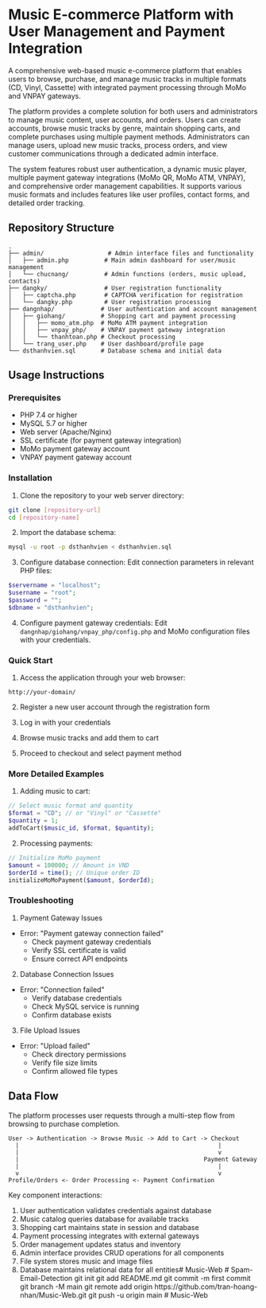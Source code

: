 # Music E-commerce Platform with User Management and Payment Integration

A comprehensive web-based music e-commerce platform that enables users to browse, purchase, and manage music tracks in multiple formats (CD, Vinyl, Cassette) with integrated payment processing through MoMo and VNPAY gateways.

The platform provides a complete solution for both users and administrators to manage music content, user accounts, and orders. Users can create accounts, browse music tracks by genre, maintain shopping carts, and complete purchases using multiple payment methods. Administrators can manage users, upload new music tracks, process orders, and view customer communications through a dedicated admin interface.

The system features robust user authentication, a dynamic music player, multiple payment gateway integrations (MoMo QR, MoMo ATM, VNPAY), and comprehensive order management capabilities. It supports various music formats and includes features like user profiles, contact forms, and detailed order tracking.

## Repository Structure
```
.
├── admin/                  # Admin interface files and functionality
│   ├── admin.php          # Main admin dashboard for user/music management
│   └── chucnang/          # Admin functions (orders, music upload, contacts)
├── dangky/                # User registration functionality
│   ├── captcha.php        # CAPTCHA verification for registration
│   └── dangky.php         # User registration processing
├── dangnhap/             # User authentication and account management
│   ├── giohang/          # Shopping cart and payment processing
│   │   ├── momo_atm.php  # MoMo ATM payment integration
│   │   ├── vnpay_php/    # VNPAY payment gateway integration
│   │   └── thanhtoan.php # Checkout processing
│   └── trang_user.php    # User dashboard/profile page
└── dsthanhvien.sql       # Database schema and initial data
```

## Usage Instructions
### Prerequisites
- PHP 7.4 or higher
- MySQL 5.7 or higher
- Web server (Apache/Nginx)
- SSL certificate (for payment gateway integration)
- MoMo payment gateway account
- VNPAY payment gateway account

### Installation
1. Clone the repository to your web server directory:
```bash
git clone [repository-url]
cd [repository-name]
```

2. Import the database schema:
```bash
mysql -u root -p dsthanhvien < dsthanhvien.sql
```

3. Configure database connection:
Edit connection parameters in relevant PHP files:
```php
$servername = "localhost";
$username = "root";
$password = "";
$dbname = "dsthanhvien";
```

4. Configure payment gateway credentials:
Edit `dangnhap/giohang/vnpay_php/config.php` and MoMo configuration files with your credentials.

### Quick Start
1. Access the application through your web browser:
```
http://your-domain/
```

2. Register a new user account through the registration form

3. Log in with your credentials

4. Browse music tracks and add them to cart

5. Proceed to checkout and select payment method

### More Detailed Examples
1. Adding music to cart:
```php
// Select music format and quantity
$format = "CD"; // or "Vinyl" or "Cassette"
$quantity = 1;
addToCart($music_id, $format, $quantity);
```

2. Processing payments:
```php
// Initialize MoMo payment
$amount = 100000; // Amount in VND
$orderId = time(); // Unique order ID
initializeMoMoPayment($amount, $orderId);
```

### Troubleshooting
1. Payment Gateway Issues
- Error: "Payment gateway connection failed"
  - Check payment gateway credentials
  - Verify SSL certificate is valid
  - Ensure correct API endpoints

2. Database Connection Issues
- Error: "Connection failed"
  - Verify database credentials
  - Check MySQL service is running
  - Confirm database exists

3. File Upload Issues
- Error: "Upload failed"
  - Check directory permissions
  - Verify file size limits
  - Confirm allowed file types

## Data Flow
The platform processes user requests through a multi-step flow from browsing to purchase completion.

```ascii
User -> Authentication -> Browse Music -> Add to Cart -> Checkout
  |                                                        |
  |                                                        v
  |                                                    Payment Gateway
  |                                                        |
  v                                                        v
Profile/Orders <- Order Processing <- Payment Confirmation
```

Key component interactions:
1. User authentication validates credentials against database
2. Music catalog queries database for available tracks
3. Shopping cart maintains state in session and database
4. Payment processing integrates with external gateways
5. Order management updates status and inventory
6. Admin interface provides CRUD operations for all components
7. File system stores music and image files
8. Database maintains relational data for all entities#   M u s i c - W e b 
 
 #   S p a m - E m a i l - D e t e c t i o n 
 
 g i t 
 
 i n i t 
 
 g i t 
 
 a d d 
 
 R E A D M E . m d 
 
 g i t 
 
 c o m m i t 
 
 - m 
 
 f i r s t   c o m m i t 
 
 g i t 
 
 b r a n c h 
 
 - M 
 
 m a i n 
 
 g i t 
 
 r e m o t e 
 
 a d d 
 
 o r i g i n 
 
 h t t p s : / / g i t h u b . c o m / t r a n - h o a n g - n h a n / M u s i c - W e b . g i t 
 
 g i t 
 
 p u s h 
 
 - u 
 
 o r i g i n 
 
 m a i n 
 
 #   M u s i c - W e b 
 
 